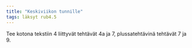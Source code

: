 ```yaml
---
title: "Keskiviikon tunnille"
tags: läksyt rub4.5
---
```


Tee kotona tekstiin 4 liittyvät tehtävät 4a ja 7, plussatehtävinä tehtävät 7 ja 9.